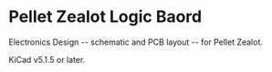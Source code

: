 # Pellet Zealot Logic Baord

Electronics Design -- schematic and PCB layout -- for Pellet Zealot.

KiCad v5.1.5 or later.
